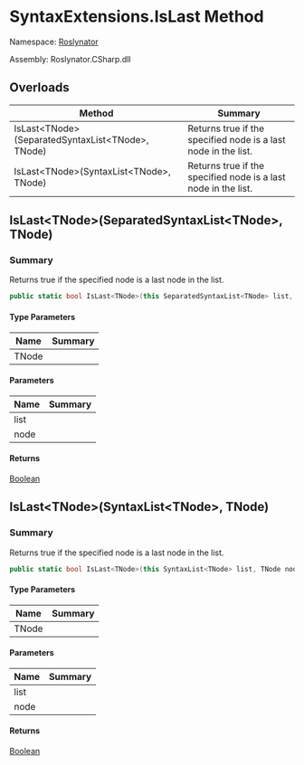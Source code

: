 # SyntaxExtensions\.IsLast Method

Namespace: [Roslynator](../../README.md)

Assembly: Roslynator\.CSharp\.dll

## Overloads

| Method | Summary |
| ------ | ------- |
| IsLast\<TNode>\(SeparatedSyntaxList\<TNode>, TNode\) | Returns true if the specified node is a last node in the list\. |
| IsLast\<TNode>\(SyntaxList\<TNode>, TNode\) | Returns true if the specified node is a last node in the list\. |

## IsLast\<TNode>\(SeparatedSyntaxList\<TNode>, TNode\)

### Summary

Returns true if the specified node is a last node in the list\.

```csharp
public static bool IsLast<TNode>(this SeparatedSyntaxList<TNode> list, TNode node) where TNode : Microsoft.CodeAnalysis.SyntaxNode
```

#### Type Parameters

| Name | Summary |
| ---- | ------- |
| TNode | |

#### Parameters

| Name | Summary |
| ---- | ------- |
| list | |
| node | |

#### Returns

[Boolean](https://docs.microsoft.com/en-us/dotnet/api/system.boolean)


## IsLast\<TNode>\(SyntaxList\<TNode>, TNode\)

### Summary

Returns true if the specified node is a last node in the list\.

```csharp
public static bool IsLast<TNode>(this SyntaxList<TNode> list, TNode node) where TNode : Microsoft.CodeAnalysis.SyntaxNode
```

#### Type Parameters

| Name | Summary |
| ---- | ------- |
| TNode | |

#### Parameters

| Name | Summary |
| ---- | ------- |
| list | |
| node | |

#### Returns

[Boolean](https://docs.microsoft.com/en-us/dotnet/api/system.boolean)


